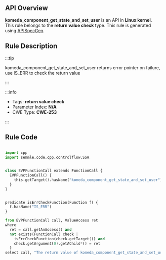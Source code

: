 ---
---


## API Overview
**komeda_component_get_state_and_set_user** is an API in **Linux kernel**. This rule belongs to the **return value check** type. This rule is generated using [APISpecGen](../../tools/APISpecGen).
## Rule Description

:::tip

komeda_component_get_state_and_set_user returns error pointer on failure, use IS_ERR to check the return value

:::

:::info

- Tags: **return value check**
- Parameter Index: **N/A**
- CWE Type: **CWE-253**

:::

## Rule Code
```python

import cpp
import semmle.code.cpp.controlflow.SSA


class EVPFunctionCall extends FunctionCall {
  EVPFunctionCall() {
    this.getTarget().hasName("komeda_component_get_state_and_set_user")
  }
}


predicate isErrCheckFunction(Function f) {
  f.hasName("IS_ERR") 
}

from EVPFunctionCall call, ValueAccess ret
where
  ret = call.getAnAccess() and
  not exists(FunctionCall check |
    isErrCheckFunction(check.getTarget()) and
    check.getArgument(0).getAChild*() = ret
  )
select call, "The return value of komeda_component_get_state_and_set_user is not checked with IS_ERR."
    
```